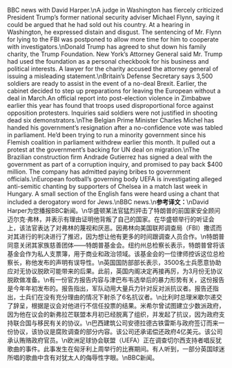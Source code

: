 BBC news with David Harper.\nA judge in Washington has fiercely criticized President Trump’s former national security adviser Michael Flynn, saying it could be argued that he had sold out his country. At a hearing in Washington, he expressed distain and disgust. The sentencing of Mr. Flynn for lying to the FBI was postponed to allow more time for him to cooperate with investigators.\nDonald Trump has agreed to shut down his family charity, the Trump Foundation. New York’s Attorney General said Mr. Trump had used the foundation as a personal checkbook for his business and political interests. A lawyer for the charity accused the attorney general of issuing a misleading statement.\nBritain’s Defense Secretary says 3,500 soldiers are ready to assist in the event of a no-deal Brexit. Earlier, the cabinet decided to step up preparations for leaving the European without a deal in March.An official report into post-election violence in Zimbabwe earlier this year has found that troops used disproportional force against opposition protesters. Inquiries said soldiers were not justified in shooting dead six demonstrators.\nThe Belgian Prime Minister Charles Michel has handed his government’s resignation after a no-confidence vote was tabled in parliament. He’d been trying to run a minority government since his Flemish coalition in parliament withdrew earlier this month. It pulled out a protest at the government’s backing for UN deal on migration.\nThe Brazilian construction firm Andrade Gutierrez has signed a deal with the government as part of a corruption inquiry, and promised to pay back $400 million. The company has admitted paying bribes to government officials.\nEuropean football’s governing body UEFA is investigating alleged anti-semitic chanting by supporters of Chelsea in a match last week in Hungary. A small section of the English fans were heard using a chant that included a derogatory word for Jews.\nBBC news.\n**参考译文：**\nDavid Harper为您播报BBC新闻。\n华盛顿某法官猛烈抨击了特朗普的前国家安全顾问迈尔克·弗林，并表示有理由证明他背叛了自己的国家。在华盛顿举行的听证会上，该法官表达了对弗林的蔑视和厌恶。因弗林向美国联邦调查局（FBI）撒谎而对其进行的判决进行了推迟，因为想让他有更多的时间跟调查人员合作。\n特朗普同意关闭其家族慈善团体——特朗普基金会。纽约州总检察长表示，特朗普曾将该基金会作为私人支票簿，用于商业和政治领域。该基金会的一位律师控诉这位总检察长，称他发布的声明有误导性。\n英国国防部部长表示，3500名士兵愿意协助应对无协议脱欧可能带来的后果。此前，英国内阁决定再接再厉，为3月份无协议脱欧做准备。\n有一份官方报告内容与津巴布韦选举后的暴力形势有关，这份报告是今年年初发布的。报告指出，军队动用大量兵力针对反对派抗议者。报告还指出，士兵们在没有充分理由的情况下射杀了6名抗议者。\n比利时总理米歇尔递交了辞呈，根据是议会对他进行不信任投票的结果。米希尔曾试图建立少数派政府，因为他在议会的新弗拉芒联盟本月初已经脱离了组织，并发起了抗议，因为政府支持联合国与移民有关的协议。\n巴西建筑公司安德拉德古铁雷斯与政府签订而来一份协议，该协议是腐败调查的部分内容。该公司还承诺偿还政府4亿美元。该公司承认贿赂政府官员。\n欧洲足球协会联盟（UEFA）正在调查切尔西支持者唱反犹歌曲的事件。此事发生在匈牙利上周举行的比赛期间。有人听到，一部分英国球迷所唱的歌曲中含有对犹太人的侮辱性字眼。\nBBC新闻。
        